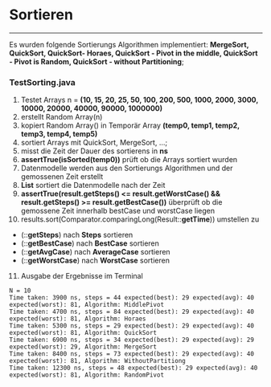 # Sortieren
****
Es wurden folgende Sortierungs Algorithmen implementiert: __MergeSort, QuickSort, QuickSort- Horaes, QuickSort - Pivot in the middle, QuickSort - Pivot is Random, QuickSort - without Partitioning__; 


### TestSorting.java

1. Testet Arrays n = __(10, 15, 20, 25, 50, 100, 200, 500, 1000, 2000, 3000, 10000, 20000, 40000, 90000, 1000000)__
2. erstellt Random Array(n)
3. kopiert Random Array() in Temporär Array __(temp0, temp1, temp2, temp3, temp4, temp5)__
4. sortiert Arrays mit QuickSort, MergeSort, ...;
5. misst die Zeit der Dauer des sortierens in __ns__
6. __assertTrue(isSorted(temp0))__ prüft ob die Arrays sortiert wurden
7. Datenmodelle werden aus den Sortierungs Algorithmen und der gemossenen Zeit erstellt
8. __List<Result>__ sortiert die Datenmodelle nach der Zeit
9. __assertTrue(result.getSteps() <= result.getWorstCase() && result.getSteps() >= result.getBestCase())__ überprüft ob die gemossene Zeit innerhalb bestCase und worstCase liegen
10. results.sort(Comparator.comparingLong(Result::__getTime__)) umstellen zu
* (::__getSteps__) nach __Steps__ sortieren
* (::__getBestCase__) nach __BestCase__ sortieren
* (::__getAvgCase__) nach __AverageCase__ sortieren
* (::__getWorstCase__) nach __WorstCase__ sortieren
11. Ausgabe der Ergebnisse im Terminal

``` 
N = 10
Time taken: 3900 ns, steps = 44 expected(best): 29 expected(avg): 40 expected(worst): 81, Algorithm: MiddlePivot
Time taken: 4700 ns, steps = 84 expected(best): 29 expected(avg): 40 expected(worst): 81, Algorithm: Horaes
Time taken: 5300 ns, steps = 29 expected(best): 29 expected(avg): 40 expected(worst): 81, Algorithm: QuickSort
Time taken: 6900 ns, steps = 34 expected(best): 29 expected(avg): 29 expected(worst): 29, Algorithm: MergeSort
Time taken: 8400 ns, steps = 73 expected(best): 29 expected(avg): 40 expected(worst): 81, Algorithm: WithoutPartitiong
Time taken: 12300 ns, steps = 48 expected(best): 29 expected(avg): 40 expected(worst): 81, Algorithm: RandomPivot
```
  
  
